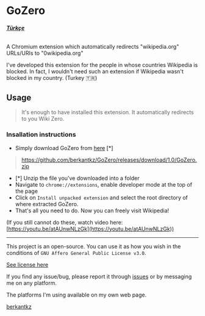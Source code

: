 ﻿# GoZero

###### __*[Türkçe](https://berkantkz.github.io/GoZero/tr)*__

A Chromium extension which automatically redirects "wikipedia.org" URLs/URIs to "0wikipedia.org"

I've developed this extension for the people in whose countries Wikipedia is blocked. In fact, I wouldn't need such an extension if Wikipedia wasn't blocked in my country. (Turkey 🇹🇷)


## Usage

>It's enough to have installed this extension. It automatically redirects to you Wiki Zero.

### Insallation instructions

* Simply download GoZero from [here](https://github.com/berkantkz/GoZero/releases/download/1.0/GoZero.zip) [*]
> https://github.com/berkantkz/GoZero/releases/download/1.0/GoZero.zip
* [*] Unzip the file you've downloaded into a folder
* Navigate to ``` chrome://extensions ```, enable developer mode at the top of the page
* Click on ```Install unpacked extension``` and select the root directory of where extracted GoZero.
* That's all you need to do. Now you can freely visit Wikipedia!

(If you still cannot do these, watch video here: [https://youtu.be/atAUnwNLzGk](https://youtu.be/atAUnwNLzGk))

---
This project is an open-source. You can use it as how you wish in the conditions of ```GNU Affero General Public License v3.0```.

[See license here](https://github.com/berkantkz/GoZero/blob/master/LICENSE)

If you find any issue/bug, please report it through [issues](https://github.com/berkantkz/GoZero/issues) or by messaging me on any platform.

The platforms I'm using available on my own web page.

[berkantkz](https://berkantkz.github.io)

